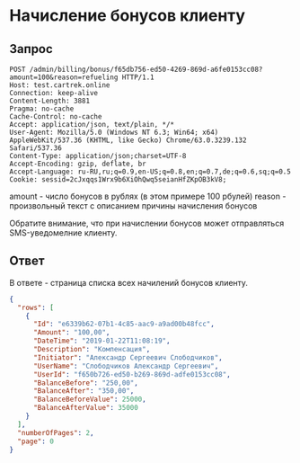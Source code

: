 ﻿# Начисление бонусов клиенту
## Запрос

    POST /admin/billing/bonus/f65db756-ed50-4269-869d-a6fe0153cc08?amount=100&reason=refueling HTTP/1.1
    Host: test.cartrek.online
    Connection: keep-alive
    Content-Length: 3881
    Pragma: no-cache
    Cache-Control: no-cache
    Accept: application/json, text/plain, */*
    User-Agent: Mozilla/5.0 (Windows NT 6.3; Win64; x64) AppleWebKit/537.36 (KHTML, like Gecko) Chrome/63.0.3239.132 Safari/537.36
    Content-Type: application/json;charset=UTF-8
    Accept-Encoding: gzip, deflate, br
    Accept-Language: ru-RU,ru;q=0.9,en-US;q=0.8,en;q=0.7,de;q=0.6,sq;q=0.5
    Cookie: sessid=2cJxqqs1Wrx9b6XiOhQwq5seianHfZKpOB3kV8;

amount - число бонусов в рублях (в этом примере 100 рбулей)
reason - произвольный текст с описанием причины начисления бонусов

Обратите внимание, что при начислении бонусов может отправляться SMS-уведомелние клиенту.

## Ответ

В ответе - страница списка всех начилений бонусов клиенту.

```json
{
  "rows": [
    {
      "Id": "e6339b62-07b1-4c85-aac9-a9ad00b48fcc",
      "Amount": "100,00",
      "DateTime": "2019-01-22T11:08:19",
      "Description": "Компенсация",
      "Initiator": "Александр Сергеевич Слободчиков",
      "UserName": "Слободчиков Александр Сергеевич",
      "UserId": "f650b726-ed50-b269-869d-adfe0153cc08",
      "BalanceBefore": "250,00",
      "BalanceAfter": "350,00",
      "BalanceBeforeValue": 25000,
      "BalanceAfterValue": 35000
    }
  ],
  "numberOfPages": 2,
  "page": 0
}
```
